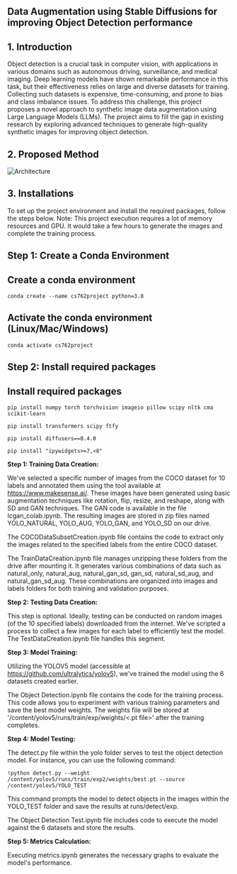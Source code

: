 ## Data Augmentation using Stable Diffusions for improving Object Detection performance

## 1. Introduction

Object detection is a crucial task in computer vision, with applications in various domains such as autonomous driving, surveillance, and medical imaging. Deep learning models have shown remarkable performance in this task, but their effectiveness relies on large and diverse datasets for training. Collecting such datasets is expensive, time-consuming, and prone to bias and class imbalance issues. To address this challenge, this project proposes a novel approach to synthetic image data augmentation using Large Language Models (LLMs). The project aims to fill the gap in existing research by exploring advanced techniques to generate high-quality synthetic images for improving object detection.

## 2. Proposed Method
![Architecture](https://github.com/ruthvikauwm/ObjectDetection/assets/54182107/bb62cf47-f627-4b66-9653-e1f095ca39d2)

## 3. Installations

To set up the project environment and install the required packages, follow the steps below. 
Note: This project execution requires a lot of memory resources and GPU. It would take a few hours to generate the images and complete the training process.

## Step 1: Create a Conda Environment
## Create a conda environment
```
conda create --name cs762project python=3.8
```
## Activate the conda environment (Linux/Mac/Windows)
```
conda activate cs762project
```
## Step 2: Install required packages
## Install required packages
```
pip install numpy torch torchvision imageio pillow scipy nltk cma scikit-learn
```
```
pip install transformers scipy ftfy
```
```
pip install diffusers==0.4.0
```
```
pip install "ipywidgets>=7,<8"
```
**Step 1: Training Data Creation:**

We've selected a specific number of images from the COCO dataset for 10 labels and annotated them using the tool available at https://www.makesense.ai/. These images have been generated using basic augmentation techniques like rotation, flip, resize, and reshape, along with SD and GAN techniques. The GAN code is available in the file Icgan_colab.ipynb. The resulting images are stored in zip files named YOLO_NATURAL, YOLO_AUG, YOLO_GAN, and YOLO_SD on our drive.

The COCODataSubsetCreation.ipynb file contains the code to extract only the images related to the specified labels from the entire COCO dataset.

The TrainDataCreation.ipynb file manages unzipping these folders from the drive after mounting it. It generates various combinations of data such as natural_only, natural_aug, natural_gan_sd, gan_sd, natural_sd_aug, and natural_gan_sd_aug. These combinations are organized into images and labels folders for both training and validation purposes.

**Step 2: Testing Data Creation:**

This step is optional. Ideally, testing can be conducted on random images (of the 10 specified labels) downloaded from the internet. We've scripted a process to collect a few images for each label to efficiently test the model. The TestDataCreation.ipynb file handles this segment.

**Step 3: Model Training:**

Utilizing the YOLOV5 model (accessible at https://github.com/ultralytics/yolov5), we've trained the model using the 6 datasets created earlier. 

The Object Detection.ipynb file contains the code for the training process. This code allows you to experiment with various training parameters and save the best model weights. The weights file will be stored at '/content/yolov5/runs/train/exp/weights/<.pt file>' after the training completes.

**Step 4: Model Testing:**

The detect.py file within the yolo folder serves to test the object detection model. For instance, you can use the following command:
```
!python detect.py --weight /content/yolov5/runs/train/exp2/weights/best.pt --source /content/yolov5/YOLO_TEST
```
This command prompts the model to detect objects in the images within the YOLO_TEST folder and save the results at runs/detect/exp.

The Object Detection Test.ipynb file includes code to execute the model against the 6 datasets and store the results.

**Step 5: Metrics Calculation:**

Executing metrics.ipynb generates the necessary graphs to evaluate the model's performance.


